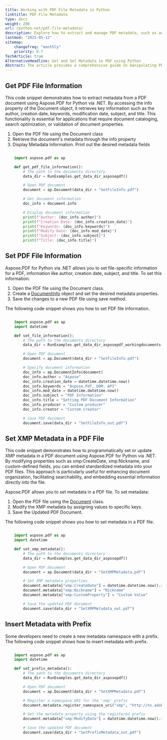 ```yaml
---
title: Working with PDF File Metadata in Python
linktitle: PDF File Metadata
type: docs
weight: 200
url: /python-net/pdf-file-metadata/
description: Explore how to extract and manage PDF metadata, such as author and title, in Python using Aspose.PDF.
lastmod: "2025-05-12"
sitemap:
    changefreq: "monthly"
    priority: 0.7
TechArticle: true
AlternativeHeadline: Get and Set Metadata in PDF using Python
Abstract: The article provides a comprehensive guide on manipulating PDF metadata using Aspose.PDF for Python via .NET. It outlines methods to extract and set metadata properties, including author, creation date, keywords, and more, which are crucial for document cataloging, search optimization, or validation. The code snippets demonstrate how to retrieve metadata from a PDF using the `Document` class and the `info` property, set new metadata using the `DocumentInfo` object, and save the changes. Additionally, it shows how to programmatically update XMP metadata, which enhances document organization and searchability. The article also explains how to insert metadata with a custom prefix by registering a namespace URI. These functionalities are essential for developers aiming to manage PDF document information effectively within applications.
---
```


## Get PDF File Information

This code snippet demonstrates how to extract metadata from a PDF document using Aspose.PDF for Python via .NET. By accessing the info property of the Document object, it retrieves key information such as the author, creation date, keywords, modification date, subject, and title. This functionality is essential for applications that require document cataloging, search optimization, or validation of document properties.

1. Open the PDF file using the Document class
1. Retrieve the document's metadata through the info property
1. Display Metadata Information. Print out the desired metadata fields

```python

    import aspose.pdf as ap

    def get_pdf_file_information():
        # The path to the documents directory
        data_dir = RunExamples.get_data_dir_asposepdf()

        # Open PDF document
        document = ap.Document(data_dir + "GetFileInfo.pdf")

        # Get document information
        doc_info = document.info

        # Display document information
        print(f"Author: {doc_info.author}")
        print(f"Creation Date: {doc_info.creation_date}")
        print(f"Keywords: {doc_info.keywords}")
        print(f"Modify Date: {doc_info.mod_date}")
        print(f"Subject: {doc_info.subject}")
        print(f"Title: {doc_info.title}")
```

## Set PDF File Information

Aspose.PDF for Python via .NET allows you to set file-specific information for a PDF, information like author, creation date, subject, and title. To set this information:

1. Open the PDF file using the Document class.
1. Create a [DocumentInfo]() object and set the desired metadata properties.
1. Save the changes to a new PDF file using save method.

The following code snippet shows you how to set PDF file information.

```python

    import aspose.pdf as ap
    import datetime

    def set_file_information():
        # The path to the documents directory
        data_dir = RunExamples.get_data_dir_asposepdf_workingdocuments()

        # Open PDF document
        document = ap.Document(data_dir + "SetFileInfo.pdf")

        # Specify document information
        doc_info = ap.DocumentInfo(document)
        doc_info.author = "Aspose"
        doc_info.creation_date = datetime.datetime.now()
        doc_info.keywords = "Aspose.Pdf, DOM, API"
        doc_info.mod_date = datetime.datetime.now()
        doc_info.subject = "PDF Information"
        doc_info.title = "Setting PDF Document Information"
        doc_info.producer = "Custom producer"
        doc_info.creator = "Custom creator"

        # Save PDF document
        document.save(data_dir + "SetFileInfo_out.pdf")
```

## Set XMP Metadata in a PDF File

This code snippet demonstrates how to programmatically set or update XMP metadata in a PDF document using Aspose.PDF for Python via .NET. By modifying properties such as xmp:CreateDate, xmp:Nickname, and custom-defined fields, you can embed standardized metadata into your PDF files. This approach is particularly useful for enhancing document organization, facilitating searchability, and embedding essential information directly into the file.

Aspose.PDF allows you to set metadata in a PDF file. To set metadata:

1. Open the PDF file using the [Document](https://reference.aspose.com/pdf/python-net/aspose.pdf/document/) class.
1. Modify the XMP metadata by assigning values to specific keys.
1. Save the Updated PDF Document.

The following code snippet shows you how to set metadata in a PDF file.

```python

    import aspose.pdf as ap
    import datetime

    def set_xmp_metadata():
        # The path to the documents directory
        data_dir = RunExamples.get_data_dir_asposepdf()

        # Open PDF document
        document = ap.Document(data_dir + "SetXMPMetadata.pdf")

        # Set XMP metadata properties
        document.metadata["xmp:CreateDate"] = datetime.datetime.now().isoformat()
        document.metadata["xmp:Nickname"] = "Nickname"
        document.metadata["xmp:CustomProperty"] = "Custom Value"

        # Save the updated PDF document
        document.save(data_dir + "SetXMPMetadata_out.pdf")
```

## Insert Metadata with Prefix

Some developers need to create a new metadata namespace with a prefix. The following code snippet shows how to insert metadata with prefix.

```python

    import aspose.pdf as ap
    import datetime

    def set_prefix_metadata():
        # The path to the documents directory
        data_dir = RunExamples.get_data_dir_asposepdf()

        # Open PDF document
        document = ap.Document(data_dir + "SetXMPMetadata.pdf")

        # Register a namespace URI for the 'xmp' prefix
        document.metadata.register_namespace_uri("xmp", "http://ns.adobe.com/xap/1.0/")

        # Set the metadata property using the registered prefix
        document.metadata["xmp:ModifyDate"] = datetime.datetime.now().isoformat()  # ISO 8601 format

        # Save the updated PDF document
        document.save(data_dir + "SetPrefixMetadata_out.pdf")
```